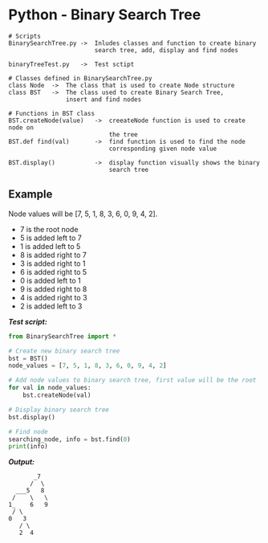 # Python - Binary Search Tree

    # Scripts
    BinarySearchTree.py ->  Inludes classes and function to create binary 
                            search tree, add, display and find nodes

    binaryTreeTest.py   ->  Test sctipt

    # Classes defined in BinarySearchTree.py
    class Node  ->  The class that is used to create Node structure     
    class BST   ->  The class used to create Binary Search Tree, 
                    insert and find nodes
    
    # Functions in BST class
    BST.createNode(value)   ->  creeateNode function is used to create node on 
                                the tree 
    BST.def find(val)       ->  find function is used to find the node      
                                corresponding given node value

    BST.display()           ->  display function visually shows the binary 
                                search tree 


## Example 
Node values will be [7, 5, 1, 8, 3, 6, 0, 9, 4, 2]. 

* 7 is the root node
* 5 is added left to 7
* 1 is added left to 5
* 8 is added right to 7
* 3 is added right to 1
* 6 is added right to 5
* 0 is added left to 1
* 9 is added right to 8
* 4 is added right to 3
* 2 is added left to 3

___Test script:___

```python
from BinarySearchTree import *

# Create new binary search tree
bst = BST() 
node_values = [7, 5, 1, 8, 3, 6, 0, 9, 4, 2]

# Add node values to binary search tree, first value will be the root
for val in node_values:
    bst.createNode(val)

# Display binary search tree
bst.display()

# Find node
searching_node, info = bst.find(0)
print(info)
```

___Output:___ 

           _7
          /  \
      ___5   8
     /    \   \
    1_    6   9
     / \
    0   3
       / \
       2  4

